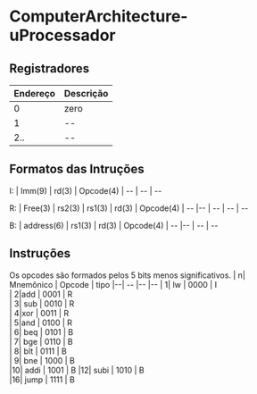 # ComputerArchitecture-uProcessador


## Registradores

| Endereço | Descrição
| -        | - 
| 0        | zero
| 1        | --
| 2..      | --

## Formatos das Intruções
I: 
| Imm(9)  | rd(3) | Opcode(4)
| --      | --    | --

R:
| Free(3) | rs2(3) | rs1(3)  | rd(3) | Opcode(4)
| --      |--      | --      | --    | --

B:
| address(6) | rs1(3) | rd(3)  | Opcode(4)
| --         |--      | --      | --

## Instruções

Os opcodes são formados pelos 5 bits menos significativos. 
| n| Mnemônico | Opcode | tipo 
|--| --        |--      |--
| 1| lw        | 0000   | I   
| 2|add        | 0001   | R   
| 3| sub       | 0010   | R   
| 4|xor        | 0011   | R   
| 5|and        | 0100   | R   
| 6| beq       | 0101   | B   
| 7| bge       | 0110   | B   
| 8| blt       | 0111   | B   
| 9| bne       | 1000   | B   
|10| addi      | 1001   | B 
|12| subi      | 1010   | B   
|16| jump      | 1111   | B
